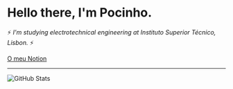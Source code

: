 
# Hello there, I'm Pocinho. #

 :zap: _I'm studying electrotechnical engineering at Instituto Superior Técnico, Lisbon._ :zap:

[O meu Notion](https://www.notion.so/MEEC-d9f38aa07a4148c38cb80bb5aba04bdb)

---
![GitHub Stats](https://github-readme-stats.vercel.app/api/top-langs/?username=H-Pocinho&theme=dark&hide_border=true&bg_color=0d1117)

